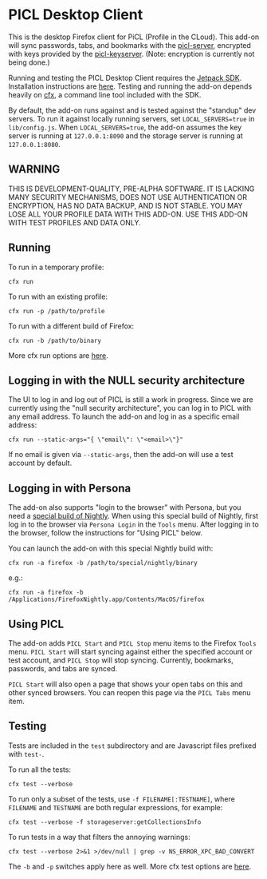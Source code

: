 PICL Desktop Client
===================

This is the desktop Firefox client for PiCL (Profile in the CLoud). This add-on will sync passwords, tabs, and bookmarks with the [picl-server](https://github.com/mozilla/picl-server), encrypted with keys provided by the [picl-keyserver](https://github.com/mozilla/picl-keyserver). (Note: encryption is currently not being done.)

Running and testing the PICL Desktop Client requires the [Jetpack SDK](https://addons.mozilla.org/en-US/developers/docs/sdk/latest/). Installation instructions are [here](https://addons.mozilla.org/en-US/developers/docs/sdk/latest/dev-guide/tutorials/installation.html). Testing and running the add-on depends heavily on [cfx](https://addons.mozilla.org/en-US/developers/docs/sdk/latest/dev-guide/cfx-tool.html), a command line tool included with the SDK.

By default, the add-on runs against and is tested against the "standup" dev servers. To run it against locally running servers, set `LOCAL_SERVERS=true` in `lib/config.js`. When `LOCAL_SERVERS=true`, the add-on assumes the key server is running at `127.0.0.1:8090` and the storage server is running at `127.0.0.1:8080`.

WARNING
-------
THIS IS DEVELOPMENT-QUALITY, PRE-ALPHA SOFTWARE. IT IS LACKING MANY SECURITY MECHANISMS, DOES NOT USE AUTHENTICATION OR ENCRYPTION, HAS NO DATA BACKUP, AND IS NOT STABLE. YOU MAY LOSE ALL YOUR PROFILE DATA WITH THIS ADD-ON. USE THIS ADD-ON WITH TEST PROFILES AND DATA ONLY.


Running
-------

To run in a temporary profile:

    cfx run

To run with an existing profile: 

    cfx run -p /path/to/profile

To run with a different build of Firefox:

    cfx run -b /path/to/binary

More cfx run options are [here](https://addons.mozilla.org/en-US/developers/docs/sdk/latest/dev-guide/cfx-tool.html).

Logging in with the NULL security architecture
----------------------------------------------
The UI to log in and log out of PICL is still a work in progress. Since we are currently using the "null security architecture", you can log in to PICL with any email address. To launch the add-on and log in as a specific email address: 

    cfx run --static-args="{ \"email\": \"<email>\"}"

If no email is given via `--static-args`, then the add-on will use a test account by default.

Logging in with Persona
-----------------------
The add-on also supports "login to the browser" with Persona, but you need a [special build of Nightly](http://ftp.mozilla.org/pub/mozilla.org/firefox/try-builds/jparsons@mozilla.com-c4ea7c9d58ae/). When using this special build of Nightly, first log in to the browser via `Persona Login` in the `Tools` menu. After logging in to the browser, follow the instructions for "Using PICL" below.

You can launch the add-on with this special Nightly build with:

    cfx run -a firefox -b /path/to/special/nightly/binary

e.g.:

    cfx run -a firefox -b /Applications/FirefoxNightly.app/Contents/MacOS/firefox

Using PICL
----------
The add-on adds `PICL Start` and `PICL Stop`
menu items to the Firefox `Tools` menu. `PICL Start` will start syncing against either the specified account or test account, and `PICL Stop` will stop syncing. Currently, bookmarks, passwords, and tabs are synced. 

`PICL Start` will also open a page that shows your open tabs on this and other synced browsers. You can reopen this page via the `PICL Tabs` menu item.

Testing
-------

Tests are included in the `test` subdirectory and are Javascript files prefixed with `test-`. 

To run all the tests:

    cfx test --verbose

To run only a subset of the tests, use `-f FILENAME[:TESTNAME]`, where `FILENAME` and `TESTNAME` are both regular expressions, for example:

    cfx test --verbose -f storageserver:getCollectionsInfo

To run tests in a way that filters the annoying warnings:

    cfx test --verbose 2>&1 >/dev/null | grep -v NS_ERROR_XPC_BAD_CONVERT

The `-b` and `-p` switches apply here as well. More cfx test options are [here](https://addons.mozilla.org/en-US/developers/docs/sdk/latest/dev-guide/cfx-tool.html).


